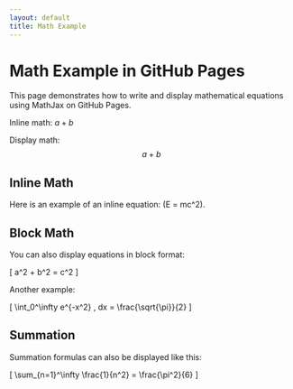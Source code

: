 ```yaml
---
layout: default
title: Math Example
---
```


# Math Example in GitHub Pages

This page demonstrates how to write and display mathematical equations using MathJax on GitHub Pages.

Inline math: $a+b$

Display math:
$$
a + b
$$

## Inline Math
Here is an example of an inline equation: \(E = mc^2\).

## Block Math
You can also display equations in block format:

\[
a^2 + b^2 = c^2
\]

Another example:

\[
\int_0^\infty e^{-x^2} \, dx = \frac{\sqrt{\pi}}{2}
\]

## Summation
Summation formulas can also be displayed like this:

\[
\sum_{n=1}^\infty \frac{1}{n^2} = \frac{\pi^2}{6}
\]
